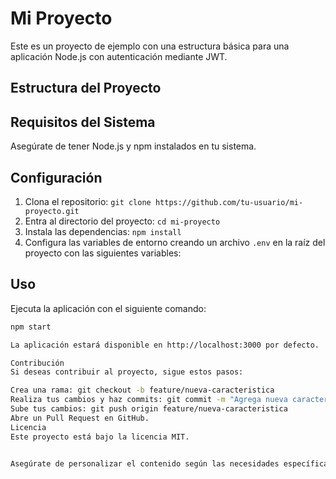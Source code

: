 # Mi Proyecto

Este es un proyecto de ejemplo con una estructura básica para una aplicación Node.js con autenticación mediante JWT.

## Estructura del Proyecto


## Requisitos del Sistema

Asegúrate de tener Node.js y npm instalados en tu sistema.

## Configuración

1. Clona el repositorio: `git clone https://github.com/tu-usuario/mi-proyecto.git`
2. Entra al directorio del proyecto: `cd mi-proyecto`
3. Instala las dependencias: `npm install`
4. Configura las variables de entorno creando un archivo `.env` en la raíz del proyecto con las siguientes variables:


## Uso

Ejecuta la aplicación con el siguiente comando:

```bash
npm start

La aplicación estará disponible en http://localhost:3000 por defecto.

Contribución
Si deseas contribuir al proyecto, sigue estos pasos:

Crea una rama: git checkout -b feature/nueva-caracteristica
Realiza tus cambios y haz commits: git commit -m "Agrega nueva característica"
Sube tus cambios: git push origin feature/nueva-caracteristica
Abre un Pull Request en GitHub.
Licencia
Este proyecto está bajo la licencia MIT.


Asegúrate de personalizar el contenido según las necesidades específicas de tu proyecto. Puedes agregar secciones adicionales o ajustar las existentes según tus requisitos y preferencias.
